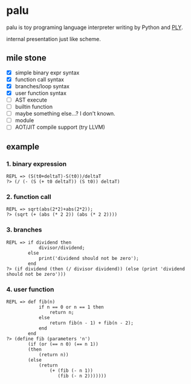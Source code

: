 # palu

palu is toy programing language interpreter writing by Python and [PLY](https://github.com/dabeaz/ply).

internal presentation just like scheme.

## mile stone

- [X] simple binary expr syntax
- [X] function call syntax
- [X] branches/loop syntax
- [X] user function syntax
- [ ] AST execute
- [ ] builtin function
- [ ] maybe something else...? I don't known.
- [ ] module
- [ ] AOT/JIT compile support (try LLVM)

## example

### 1. binary expression

```
REPL => (S(t0+deltaT)-S(t0))/deltaT
?> (/ (- (S (+ t0 deltaT)) (S t0)) deltaT)
```

### 2. function call

```
REPL => sqrt(abs(2*2)+abs(2*2));
?> (sqrt (+ (abs (* 2 2)) (abs (* 2 2))))
```

### 3. branches

```
REPL => if dividend then
            divisor/dividend;
        else
            print('dividend should not be zero');
        end
?> (if dividend (then (/ divisor dividend)) (else (print 'dividend should not be zero')))
```

### 4. user function

```
REPL => def fib(n)
            if n == 0 or n == 1 then
                return n;
            else
                return fib(n - 1) + fib(n - 2);
            end
        end
?> (define fib (parameters 'n')
        (if (or (== n 0) (== n 1)) 
        (then 
            (return n)) 
        (else 
            (return 
                (+ (fib (- n 1)) 
                   (fib (- n 2)))))))
```
